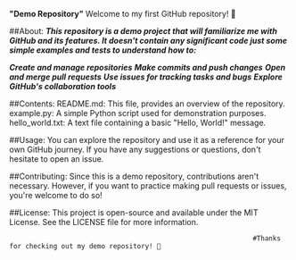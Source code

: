 **"Demo Repository"**
Welcome to my first GitHub repository! 🎉

##About:
***This repository is a demo project that will familiarize me with GitHub and its features. It doesn't contain any significant code just some simple examples and tests to understand how to:***

***Create and manage repositories***
***Make commits and push changes***
***Open and merge pull requests***
***Use issues for tracking tasks and bugs***
***Explore GitHub's collaboration tools***

##Contents:
README.md: This file, provides an overview of the repository.
example.py: A simple Python script used for demonstration purposes.
hello_world.txt: A text file containing a basic "Hello, World!" message.

##Usage:
You can explore the repository and use it as a reference for your own GitHub journey. If you have any suggestions or questions, don't hesitate to open an issue.

##Contributing:
Since this is a demo repository, contributions aren't necessary. However, if you want to practice making pull requests or issues, you're welcome to do so!

##License:
This project is open-source and available under the MIT License. See the LICENSE file for more information.

                                                                 #Thanks for checking out my demo repository! 🌟                                                                  
